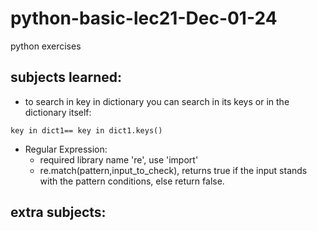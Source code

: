 # python-basic-lec21-Dec-01-24
python exercises
## subjects learned:

* to search in key in dictionary you can search in its keys or in the dictionary itself:
```
key in dict1== key in dict1.keys()
```
* Regular Expression: 
  * required library name 're', use 'import'
  * re.match(pattern,input_to_check), returns true if the input stands with the pattern 
  conditions, else return false.
## extra subjects:

